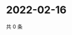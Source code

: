 # 2022-02-16

共 0 条

<!-- BEGIN WEIBO -->
<!-- 最后更新时间 Wed Feb 16 2022 15:13:32 GMT+0800 (China Standard Time) -->

<!-- END WEIBO -->
